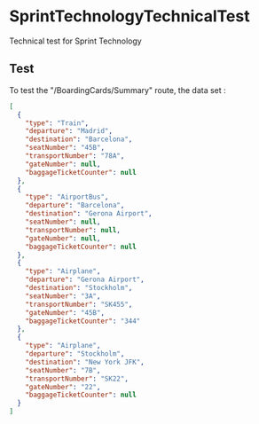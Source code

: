 # SprintTechnologyTechnicalTest
Technical test for Sprint Technology

## Test
To test the "/BoardingCards/Summary" route, the data set : 

```json
[
  {
    "type": "Train",
    "departure": "Madrid",
    "destination": "Barcelona",
    "seatNumber": "45B",
    "transportNumber": "78A",
    "gateNumber": null,
    "baggageTicketCounter": null
  },
  {
    "type": "AirportBus",
    "departure": "Barcelona",
    "destination": "Gerona Airport",
    "seatNumber": null,
    "transportNumber": null,
    "gateNumber": null,
    "baggageTicketCounter": null
  },
  {
    "type": "Airplane",
    "departure": "Gerona Airport",
    "destination": "Stockholm",
    "seatNumber": "3A",
    "transportNumber": "SK455",
    "gateNumber": "45B",
    "baggageTicketCounter": "344"
  },
  {
    "type": "Airplane",
    "departure": "Stockholm",
    "destination": "New York JFK",
    "seatNumber": "7B",
    "transportNumber": "SK22",
    "gateNumber": "22",
    "baggageTicketCounter": null
  }
]
```
